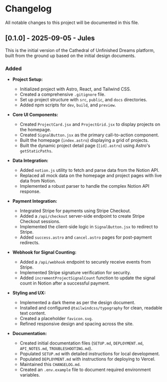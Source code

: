 # Changelog

All notable changes to this project will be documented in this file.

## [0.1.0] - 2025-09-05 - Jules

This is the initial version of the Cathedral of Unfinished Dreams platform, built from the ground up based on the initial design documents.

### Added

- **Project Setup:**
  - Initialized project with Astro, React, and Tailwind CSS.
  - Created a comprehensive `.gitignore` file.
  - Set up project structure with `src`, `public`, and `docs` directories.
  - Added npm scripts for `dev`, `build`, and `preview`.

- **Core UI Components:**
  - Created `ProjectCard.jsx` and `ProjectGrid.jsx` to display projects on the homepage.
  - Created `SignalButton.jsx` as the primary call-to-action component.
  - Built the homepage (`index.astro`) displaying a grid of projects.
  - Built the dynamic project detail page (`[id].astro`) using Astro's `getStaticPaths`.

- **Data Integration:**
  - Added `notion.js` utility to fetch and parse data from the Notion API.
  - Replaced all mock data on the homepage and project pages with live data from Notion.
  - Implemented a robust parser to handle the complex Notion API response.

- **Payment Integration:**
  - Integrated Stripe for payments using Stripe Checkout.
  - Added a `/api/checkout` server-side endpoint to create Stripe Checkout sessions.
  - Implemented the client-side logic in `SignalButton.jsx` to redirect to Stripe.
  - Added `success.astro` and `cancel.astro` pages for post-payment redirects.

- **Webhook for Signal Counting:**
  - Added a `/api/webhook` endpoint to securely receive events from Stripe.
  - Implemented Stripe signature verification for security.
  - Added `incrementProjectSignalCount` function to update the signal count in Notion after a successful payment.

- **Styling and UX:**
  - Implemented a dark theme as per the design document.
  - Installed and configured `@tailwindcss/typography` for clean, readable text content.
  - Created a placeholder `favicon.svg`.
  - Refined responsive design and spacing across the site.

- **Documentation:**
  - Created initial documentation files (`SETUP.md`, `DEPLOYMENT.md`, `API_NOTES.md`, `TROUBLESHOOTING.md`).
  - Populated `SETUP.md` with detailed instructions for local development.
  - Populated `DEPLOYMENT.md` with instructions for deploying to Vercel.
  - Maintained this `CHANGELOG.md`.
  - Created an `.env.example` file to document required environment variables.
